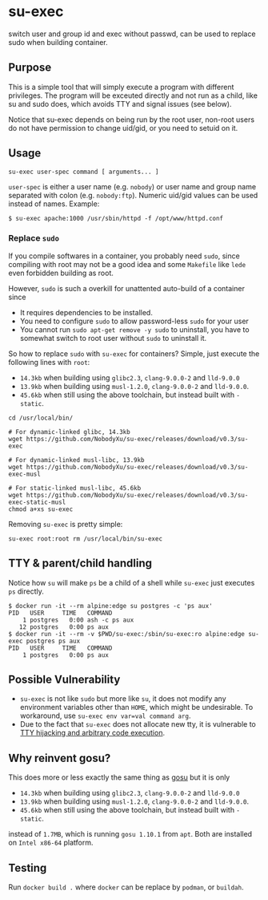 # su-exec
switch user and group id and exec without passwd, can be used to replace sudo when building container.

## Purpose

This is a simple tool that will simply execute a program with different
privileges. The program will be exceuted directly and not run as a child,
like su and sudo does, which avoids TTY and signal issues (see below).

Notice that su-exec depends on being run by the root user, non-root
users do not have permission to change uid/gid, or you need to setuid on it.

## Usage

```shell
su-exec user-spec command [ arguments... ]
```

`user-spec` is either a user name (e.g. `nobody`) or user name and group
name separated with colon (e.g. `nobody:ftp`). Numeric uid/gid values
can be used instead of names. Example:

```shell
$ su-exec apache:1000 /usr/sbin/httpd -f /opt/www/httpd.conf
```

### Replace `sudo`

If you compile softwares in a container, you probably need `sudo`, since compiling with root may not be
a good idea and some `Makefile` like `lede` even forbidden building as root.

However, `sudo` is such a overkill for unattented auto-build of a container since
 - It requires dependencies to be installed.
 - You need to configure `sudo` to allow password-less `sudo` for your user
 - You cannot run `sudo apt-get remove -y sudo` to uninstall, you have to somewhat switch to root user without `sudo`
 to uninstall it.

So how to replace `sudo` with `su-exec` for containers? Simple, just execute the following lines with `root`:


 - `14.3kb` when building using `glibc2.3`, `clang-9.0.0-2` and `lld-9.0.0` 
 - `13.9kb` when building using `musl-1.2.0`, `clang-9.0.0-2` and `lld-9.0.0`.
 - `45.6kb` when still using the above toolchain, but instead built with `-static`.

```
cd /usr/local/bin/

# For dynamic-linked glibc, 14.3kb
wget https://github.com/NobodyXu/su-exec/releases/download/v0.3/su-exec

# For dynamic-linked musl-libc, 13.9kb
wget https://github.com/NobodyXu/su-exec/releases/download/v0.3/su-exec-musl

# For static-linked musl-libc, 45.6kb
wget https://github.com/NobodyXu/su-exec/releases/download/v0.3/su-exec-static-musl
chmod a+xs su-exec
```

Removing `su-exec` is pretty simple:

```
su-exec root:root rm /usr/local/bin/su-exec
```

## TTY & parent/child handling

Notice how `su` will make `ps` be a child of a shell while `su-exec`
just executes `ps` directly.

```shell
$ docker run -it --rm alpine:edge su postgres -c 'ps aux'
PID   USER     TIME   COMMAND
    1 postgres   0:00 ash -c ps aux
   12 postgres   0:00 ps aux
$ docker run -it --rm -v $PWD/su-exec:/sbin/su-exec:ro alpine:edge su-exec postgres ps aux
PID   USER     TIME   COMMAND
    1 postgres   0:00 ps aux
```

## Possible Vulnerability

 - `su-exec` is not like `sudo` but more like `su`, it does not modify any environment variables other than `HOME`, which might be undesirable.
To workaround, use `su-exec env var=val command arg`.
 - Due to the fact that `su-exec` does not allocate new tty, it is vulnerable to [TTY hijacking and arbitrary code execution][1].

## Why reinvent gosu?

This does more or less exactly the same thing as [gosu](https://github.com/tianon/gosu)
but it is only

 - `14.3kb` when building using `glibc2.3`, `clang-9.0.0-2` and `lld-9.0.0` 
 - `13.9kb` when building using `musl-1.2.0`, `clang-9.0.0-2` and `lld-9.0.0`.
 - `45.6kb` when still using the above toolchain, but instead built with `-static`.

instead of `1.7MB`, which is running `gosu 1.10.1` from `apt`.
Both are installed on `Intel x86-64` platform.

[1]: https://ruderich.org/simon/notes/su-sudo-from-root-tty-hijacking

## Testing

Run `docker build .` where `docker` can be replace by `podman`, or `buildah`.
